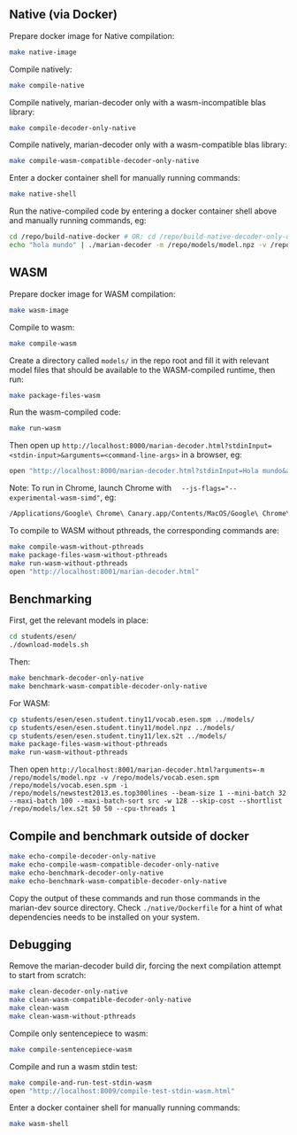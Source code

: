## Native (via Docker)

Prepare docker image for Native compilation:

```bash
make native-image
```

Compile natively:

```bash
make compile-native
```

Compile natively, marian-decoder only with a wasm-incompatible blas library:

```bash
make compile-decoder-only-native
```

Compile natively, marian-decoder only with a wasm-compatible blas library:

```bash
make compile-wasm-compatible-decoder-only-native
```

Enter a docker container shell for manually running commands:

```bash
make native-shell
```

Run the native-compiled code by entering a docker container shell above and manually running commands, eg:

```bash
cd /repo/build-native-docker # OR: cd /repo/build-native-decoder-only-docker
echo "hola mundo" | ./marian-decoder -m /repo/models/model.npz -v /repo/models/vocab.esen.spm /repo/models/vocab.esen.spm --cpu-threads 1
```

## WASM

Prepare docker image for WASM compilation:

```bash
make wasm-image
```

Compile to wasm:

```bash
make compile-wasm
```

Create a directory called `models/` in the repo root and fill it with relevant model files that should be available to the WASM-compiled runtime, then run:
```bash
make package-files-wasm
```

Run the wasm-compiled code:

```bash
make run-wasm
```

Then open up `http://localhost:8000/marian-decoder.html?stdinInput=<stdin-input>&arguments=<command-line-args>` in a browser, eg:

```bash
open "http://localhost:8000/marian-decoder.html?stdinInput=Hola mundo&arguments=-m /repo/models/model.npz -v /repo/models/vocab.esen.spm /repo/models/vocab.esen.spm --cpu-threads 1"
```

Note: To run in Chrome, launch Chrome with `  --js-flags="--experimental-wasm-simd"`, eg:

```bash
/Applications/Google\ Chrome\ Canary.app/Contents/MacOS/Google\ Chrome\ Canary  --js-flags="--experimental-wasm-simd"
```

To compile to WASM without pthreads, the corresponding commands are:

```bash
make compile-wasm-without-pthreads
make package-files-wasm-without-pthreads
make run-wasm-without-pthreads
open "http://localhost:8001/marian-decoder.html"
```

## Benchmarking

First, get the relevant models in place:
```bash
cd students/esen/
./download-models.sh
```

Then:

```bash
make benchmark-decoder-only-native
make benchmark-wasm-compatible-decoder-only-native
```

For WASM:
```bash
cp students/esen/esen.student.tiny11/vocab.esen.spm ../models/
cp students/esen/esen.student.tiny11/model.npz ../models/
cp students/esen/esen.student.tiny11/lex.s2t ../models/
make package-files-wasm-without-pthreads
make run-wasm-without-pthreads
```

Then open `http://localhost:8001/marian-decoder.html?arguments=-m /repo/models/model.npz -v /repo/models/vocab.esen.spm /repo/models/vocab.esen.spm -i /repo/models/newstest2013.es.top300lines --beam-size 1 --mini-batch 32 --maxi-batch 100 --maxi-batch-sort src -w 128 --skip-cost --shortlist /repo/models/lex.s2t 50 50 --cpu-threads 1`

## Compile and benchmark outside of docker

```bash
make echo-compile-decoder-only-native
make echo-compile-wasm-compatible-decoder-only-native
make echo-benchmark-decoder-only-native
make echo-benchmark-wasm-compatible-decoder-only-native
```

Copy the output of these commands and run those commands in the marian-dev source directory. Check `./native/Dockerfile` for a hint of what dependencies needs to be installed on your system.

## Debugging

Remove the marian-decoder build dir, forcing the next compilation attempt to start from scratch:

```bash
make clean-decoder-only-native
make clean-wasm-compatible-decoder-only-native
make clean-wasm
make clean-wasm-without-pthreads
```

Compile only sentencepiece to wasm:

```bash
make compile-sentencepiece-wasm
```

Compile and run a wasm stdin test:

```bash
make compile-and-run-test-stdin-wasm
open "http://localhost:8009/compile-test-stdin-wasm.html"
```

Enter a docker container shell for manually running commands:

```bash
make wasm-shell
```
